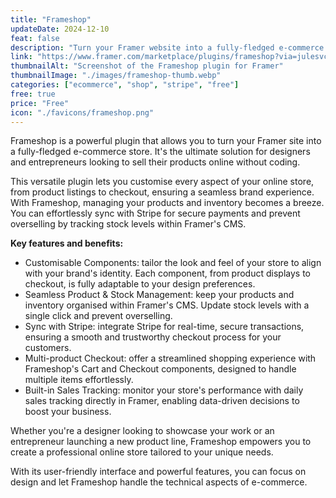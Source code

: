 ```yaml
---
title: "Frameshop"
updateDate: 2024-12-10
feat: false
description: "Turn your Framer website into a fully-fledged e-commerce store."
link: "https://www.framer.com/marketplace/plugins/frameshop?via=julesvcode"
thumbnailAlt: "Screenshot of the Frameshop plugin for Framer"
thumbnailImage: "./images/frameshop-thumb.webp"
categories: ["ecommerce", "shop", "stripe", "free"]
free: true
price: "Free"
icon: "./favicons/frameshop.png"
---
```


Frameshop is a powerful plugin that allows you to turn your Framer site into a fully-fledged e-commerce store. It's the ultimate solution for designers and entrepreneurs looking to sell their products online without coding.

This versatile plugin lets you customise every aspect of your online store, from product listings to checkout, ensuring a seamless brand experience. With Frameshop, managing your products and inventory becomes a breeze. You can effortlessly sync with Stripe for secure payments and prevent overselling by tracking stock levels within Framer's CMS.

<b>Key features and benefits:</b>
- Customisable Components: tailor the look and feel of your store to align with your brand's identity. Each component, from product displays to checkout, is fully adaptable to your design preferences.
- Seamless Product & Stock Management: keep your products and inventory organised within Framer's CMS. Update stock levels with a single click and prevent overselling.
- Sync with Stripe: integrate Stripe for real-time, secure transactions, ensuring a smooth and trustworthy checkout process for your customers.
- Multi-product Checkout: offer a streamlined shopping experience with Frameshop's Cart and Checkout components, designed to handle multiple items effortlessly.
- Built-in Sales Tracking: monitor your store's performance with daily sales tracking directly in Framer, enabling data-driven decisions to boost your business.

Whether you're a designer looking to showcase your work or an entrepreneur launching a new product line, Frameshop empowers you to create a professional online store tailored to your unique needs. 

With its user-friendly interface and powerful features, you can focus on design and let Frameshop handle the technical aspects of e-commerce.